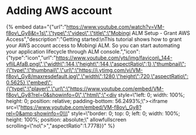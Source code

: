 # Adding AWS account

{% embed data="{\"url\":\"https://www.youtube.com/watch?v=VM-f8ov\_Gy8&t=1s\",\"type\":\"video\",\"title\":\"Mobingi ALM Setup - Grant AWS Access\",\"description\":\"Getting started:\\nThis tutorial shows how to grant your AWS account access to Mobingi ALM. So you can start automating your application lifecycle through ALM console.\",\"icon\":{\"type\":\"icon\",\"url\":\"https://www.youtube.com/yts/img/favicon\_144-vfliLAfaB.png\",\"width\":144,\"height\":144,\"aspectRatio\":1},\"thumbnail\":{\"type\":\"thumbnail\",\"url\":\"https://i.ytimg.com/vi/VM-f8ov\_Gy8/maxresdefault.jpg\",\"width\":1280,\"height\":720,\"aspectRatio\":0.5625},\"embed\":{\"type\":\"player\",\"url\":\"https://www.youtube.com/embed/VM-f8ov\_Gy8?rel=0&showinfo=0\",\"html\":\"<div style=\\\"left: 0; width: 100%; height: 0; position: relative; padding-bottom: 56.2493%;\\\"><iframe src=\\\"https://www.youtube.com/embed/VM-f8ov\_Gy8?rel=0&amp;showinfo=0\\\" style=\\\"border: 0; top: 0; left: 0; width: 100%; height: 100%; position: absolute;\\\" allowfullscreen scrolling=\\\"no\\\"></iframe></div>\",\"aspectRatio\":1.7778}}" %}

